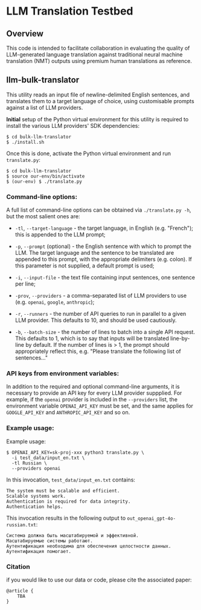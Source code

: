 # LLM Translation Testbed

## Overview

This code is intended to facilitate collaboration in evaluating the quality of LLM-generated language translation against traditional neural machine translation (NMT) outputs using premium human translations as reference.

## llm-bulk-translator

This utility reads an input file of newline-delimited English sentences, and translates them to a target language of choice, using customisable prompts against a list of LLM providers.

**Initial** setup of the Python virtual environment for this utility is required to install the various LLM providers' SDK dependencies:

```
$ cd bulk-llm-translator
$ ./install.sh
```

Once this is done, activate the Python virtual environment and run `translate.py`:

```
$ cd bulk-llm-translator
$ source our-env/bin/activate
$ (our-env) $ ./translate.py
```

### Command-line options:

A full list of command-line options can be obtained via `./translate.py -h`, but the most salient ones are:

* `-tl`, `--target-language` - the target language, in English (e.g. "French"); this is appended to the LLM prompt;

* `-p`, `--prompt` (optional) - the English sentence with which to prompt the LLM. The target language and the sentence to be translated are appended to this prompt, with the appropriate delimiters (e.g. colon). If this parameter is not supplied, a default prompt is used;

* `-i`, `--input-file` - the text file containing input sentences, one sentence per line;

* `-prov`, `--providers` - a comma-separated list of LLM providers to use (e.g. `openai`, `google`, `anthropic`);

* `-r`, `--runners` - the number of API queries to run in parallel to a given LLM provider. This defaults to 10, and should be used cautiously.

* `-b`, `--batch-size` - the number of lines to batch into a single API request. This defaults to 1, which is to say that inputs will be translated line-by-line by default. If the number of lines is > 1, the prompt should appropriately reflect this, e.g. "Please translate the following list of sentences..."

### API keys from environment variables:

In addition to the required and optional command-line arguments, it is necessary to provide an API key for every LLM provider suppplied. For example, if the `openai` provider is included in the `--providers` list, the environment variable `OPENAI_API_KEY` must be set, and the same applies for `GOOGLE_API_KEY` and `ANTHROPIC_API_KEY` and so on.

### Example usage:

Example usage:

```
$ OPENAI_API_KEY=sk-proj-xxx python3 translate.py \
  -i test_data/input_en.txt \
  -tl Russian \
  --providers openai 
```

In this invocation, `test_data/input_en.txt` contains:

```
The system must be scalable and efficient.
Scalable systems work.
Authentication is required for data integrity.
Authentication helps.
```

This invocation results in the following output to `out_openai_gpt-4o-russian.txt`:

```
Система должна быть масштабируемой и эффективной.
Масштабируемые системы работают.
Аутентификация необходима для обеспечения целостности данных.
Аутентификация помогает.
```

### Citation

if you would like to use our data or code, please cite the associated paper:

```
@article {
    TBA
}
```
